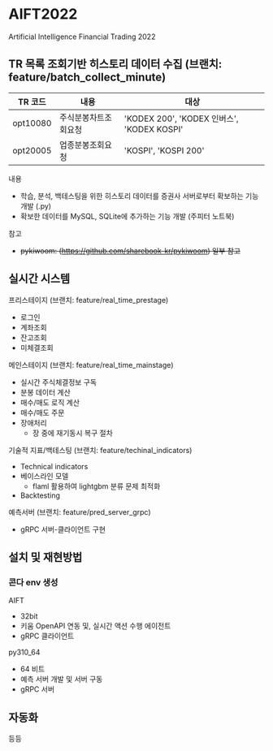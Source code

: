 # AIFT2022
Artificial Intelligence Financial Trading 2022

## TR 목록 조회기반 히스토리 데이터 수집 (브랜치: feature/batch_collect_minute)

|TR 코드|내용|대상|
|------|---|---|
|opt10080| 주식분봉차트조회요청|'KODEX 200', 'KODEX 인버스', 'KODEX KOSPI'|
|opt20005| 업종분봉조회요청| 'KOSPI', 'KOSPI 200'|


내용
- 학습, 분석, 백테스팅을 위한 히스토리 데이터를 증권사 서버로부터 확보하는 기능 개발 (.py)
- 확보한 데이터를 MySQL, SQLite에 추가하는 기능 개발 (주피터 노트북)

참고
- ~~pykiwoom: (https://github.com/sharebook-kr/pykiwoom) 일부 참고~~

## 실시간 시스템

프리스테이지 (브랜치: feature/real_time_prestage)
- 로그인
- 계좌조회
- 잔고조회
- 미체결조회

메인스테이지 (브랜치: feature/real_time_mainstage)
- 실시간 주식체결정보 구독
- 분봉 데이터 계산
- 매수/매도 로직 계산
- 매수/매도 주문
- 장애처리
    - 장 중에 재기동시 복구 절차

기술적 지표/백테스팅 (브랜치: feature/techinal_indicators)
- Technical indicators
- 베이스라인 모델
    - flaml 활용하여 lightgbm 분류 문제 최적화
- Backtesting

예측서버 (브랜치: feature/pred_server_grpc)
- gRPC 서버-클라이언트 구현

## 설치 및 재현방법

### 콘다 env 생성

AIFT
- 32bit
- 키움 OpenAPI 연동 및, 실시간 액션 수행 에이전트
- gRPC 클라이언트

py310_64
- 64 비트
- 예측 서버 개발 및 서버 구동
- gRPC 서버
## 자동화

등등
